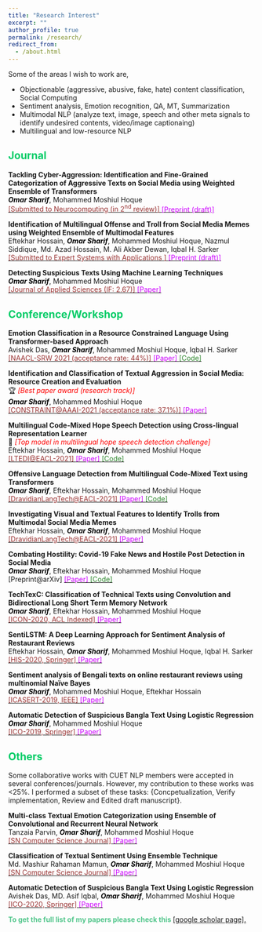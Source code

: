 ```yaml
---
title: "Research Interest"
excerpt: ""
author_profile: true
permalink: /research/
redirect_from: 
  - /about.html
---
```


Some of the areas I wish to work are,

 * Objectionable (aggressive, abusive, fake, hate) content classification, Social Computing
 * Sentiment analysis, Emotion recognition, QA, MT, Summarization
 * Multimodal NLP (analyze text, image, speech and other meta signals to identify undesired contents, video/image captionaing)
 * Multilingual and low-resource NLP
  
<!--
  ## <font color="#00cc66"> Research Statement </font>  
    Will write my research statement here.
  *<font color="#ff6633">Omar Sharif</font>*
-->

## <font color="#00cc66"> Journal </font>  
 
  **Tackling Cyber-Aggression: Identification and Fine-Grained Categorization of Aggressive Texts on Social Media using Weighted Ensemble of Transformers**  
  *<b><font color="#000"> Omar Sharif</font></b>*, Mohammed Moshiul Hoque    
  [<font color="	#993333"> [Submitted to Neurocomputing (in 2<sup>nd</sup> review)] </font>](https://www.journals.elsevier.com/neurocomputing)  [<font color="#cc00ff">[Preprint (draft)] </font>](https://drive.google.com/file/d/1NSJcXtXvI0qV1S2f-JdwzrtpjbZIuvlS/view?usp=sharing) 
  
 **Identification of Multilingual Offense and Troll from Social Media Memes using Weighted Ensemble of Multimodal Features**  
 Eftekhar Hossain, *<b><font color="#000"> Omar Sharif</font></b>*, Mohammed Moshiul Hoque, Nazmul Siddique, Md. Azad Hossain, M. Ali Akber Dewan, Iqbal H. Sarker        
 [<font color="	#993333"> [Submitted to Expert Systems with Applications ] </font>](https://www.journals.elsevier.com/expert-systems-with-applications)  [<font color="#cc00ff">[Preprint (draft)] </font>](https://drive.google.com/file/d/1JaANjPY-CSczEQeJg9lx1OESdBFwBEKh/view?usp=sharing) 
  
 **Detecting Suspicious Texts Using Machine Learning Techniques**  
  *<b><font color="#000">Omar Sharif</font></b>*, Mohammed Moshiul Hoque    
  [<font color="	#993333"> [Journal of Applied Sciences (IF: 2.67)] </font>](https://www.mdpi.com/journal/applsci)  [<font color="#cc00ff">[Paper] </font>](https://www.mdpi.com/2076-3417/10/18/6527) 
 
## <font color="#00cc66"> Conference/Workshop </font> 
 
  **Emotion Classification in a Resource Constrained Language Using Transformer-based Approach**  
  Avishek Das, *<b><font color="#000">Omar Sharif</font></b>*, Mohammed Moshiul Hoque, Iqbal H. Sarker   
  [<font color="	#993333"> [NAACL-SRW 2021 (acceptance rate: 44%)] </font>](https://naacl2021-srw.github.io/)  [<font color="#cc00ff">[Paper] </font>](https://aclanthology.org/2021.naacl-srw.19/)  [<font color="#2d862d"> [Code] </font>](https://github.com/omar-sharif03/NAACL-SRW-2021)  

  **Identification and Classification of Textual Aggression in Social Media: Resource Creation and Evaluation**  
   🏆 *<font color="#f00">[Best paper award (research track)]</font>*   
  *<b><font color="#000">Omar Sharif</font></b>*, Mohammed Moshiul Hoque    
  [<font color="	#993333"> [CONSTRAINT@AAAI-2021 (acceptance rate: 37.1%)] </font>](http://lcs2.iiitd.edu.in/CONSTRAINT-2021)  [<font color="#cc00ff">[Paper] </font>](https://link.springer.com/chapter/10.1007%2F978-3-030-73696-5_2) 
  
  **Multilingual Code-Mixed Hope Speech Detection using Cross-lingual Representation Learner**   
 🥇 *<font color="#f00">[Top model in multilingual hope speech detection challenge]</font>*       
  Eftekhar Hossain, *<b><font color="#000">Omar Sharif</font></b>*, Mohammed Moshiul Hoque   
  [<font color="	#993333"> [LTEDI@EACL-2021] </font>](https://sites.google.com/view/lt-edi-2021/home)  [<font color="#cc00ff">[Paper] </font>](https://www.aclweb.org/anthology/2021.ltedi-1.25/)  [<font   color="#2d862d"> [Code] </font>](https://github.com/omar-sharif03/CUET_NLP-EACL_2021)  

 **Offensive Language Detection from Multilingual Code-Mixed Text using Transformers**  
 *<b><font color="#000">Omar Sharif</font></b>*,  Eftekhar Hossain, Mohammed Moshiul Hoque  
  [<font color="#993333"> [DravidianLangTech@EACL-2021] </font>](https://dravidianlangtech.github.io/2021/index.html)  [<font color="#cc00ff">[Paper] </font>](https://www.aclweb.org/anthology/2021.dravidianlangtech-1.35/)  [<font   color="#2d862d"> [Code] </font>](https://github.com/omar-sharif03/CUET_NLP-EACL_2021)  

 **Investigating Visual and Textual Features to Identify Trolls from Multimodal Social Media Memes**    
  Eftekhar Hossain, *<b><font color="#000">Omar Sharif</font></b>*, Mohammed Moshiul Hoque    
  [<font color="	#993333"> [DravidianLangTech@EACL-2021] </font>](https://dravidianlangtech.github.io/2021/index.html)  [<font color="#cc00ff">[Paper] </font>](https://www.aclweb.org/anthology/2021.dravidianlangtech-1.43/) 
  
 **Combating Hostility: Covid-19 Fake News and Hostile Post Detection in Social Media**  
*<b><font color="#000">Omar Sharif</font></b>*,  Eftekhar Hossain, Mohammed Moshiul Hoque  
 [Preprint@arXiv]   [<font color="#cc00ff">[Paper] </font>](https://arxiv.org/abs/2101.03291)  [<font color="#2d862d"> [Code] </font>](https://github.com/omar-sharif03/CONSTRAINT-AAAI2021) 
 
 **TechTexC: Classification of Technical Texts using Convolution and Bidirectional Long Short Term Memory Network**  
 *<b><font color="#000">Omar Sharif</font></b>*,  Eftekhar Hossain, Mohammed Moshiul Hoque  
[<font color="	#993333"> [ICON-2020, ACL Indexed] </font>](https://www.iitp.ac.in/~ai-nlp-ml/icon2020/index.html)    [<font color="#cc00ff">[Paper] </font>](https://arxiv.org/abs/2012.11420) 
  
 **SentiLSTM: A Deep Learning Approach for Sentiment Analysis of Restaurant Reviews**  
  Eftekhar Hossain, *<b><font color="#000">Omar Sharif</font></b>*, Mohammed Moshiul Hoque, Iqbal H. Sarker   
  [<font color="#993333"> [HIS-2020, Springer] </font>](http://www.mirlabs.net/his20/)  [<font color="#cc00ff">[Paper] </font>](https://arxiv.org/abs/2011.09684)
 
  **Sentiment analysis of Bengali texts on online restaurant reviews using multinomial Naïve Bayes**  
  *<b><font color="#000">Omar Sharif</font></b>*, Mohammed Moshiul Hoque, Eftekhar Hossain   
  [<font color="	#993333"> [ICASERT-2019, IEEE] </font>](http://home.ewubd.edu/events/1st-international-conference-on-advances-in-science-engineering-and-robotics-technology-icasert-2019/)  [<font color="#cc00ff">[Paper] </font>](https://ieeexplore.ieee.org/abstract/document/8934655)
  
   **Automatic Detection of Suspicious Bangla Text Using Logistic Regression**  
  *<b><font color="#000">Omar Sharif</font></b>*, Mohammed Moshiul Hoque    
  [<font color="	#993333"> [ICO-2019, Springer] </font>](https://www.icico.info/ico-2019)  [<font color="#cc00ff">[Paper] </font>](https://link.springer.com/chapter/10.1007/978-3-030-33585-4_57) 
  
## <font color="#00cc66"> Others </font>

Some collaborative works with CUET NLP members were accepted in several conferences/journals. However, my contribution to these works was <25%. I performed a subset of these tasks: {Concpetualization, Verify implementation, Review and Edited draft manuscript}.

 **Multi-class Textual Emotion Categorization using Ensemble of Convolutional and Recurrent Neural Network**  
  Tanzaia Parvin, *<b><font color="#000">Omar Sharif</font></b>*, Mohammed Moshiul Hoque    
  [<font color="#993333"> [SN Computer Science Journal] </font>](https://www.springer.com/journal/42979)  [<font color="#cc00ff">[Paper] </font>](https://link.springer.com/article/10.1007/s42979-021-00913-0)
  
 **Classification of Textual Sentiment Using Ensemble Technique**  
  Md. Mashiur Rahaman Mamun, *<b><font color="#000">Omar Sharif</font></b>*, Mohammed Moshiul Hoque    
  [<font color="#993333"> [SN Computer Science Journal] </font>](https://www.springer.com/journal/42979)  [<font color="#cc00ff">[Paper] </font>](https://link.springer.com/article/10.1007/s42979-021-00922-z)
  
 **Automatic Detection of Suspicious Bangla Text Using Logistic Regression**  
  Avishek Das, MD. Asif Iqbal, *<b><font color="#000">Omar Sharif</font></b>*, Mohammed Moshiul Hoque    
  [<font color="	#993333"> [ICO-2020, Springer] </font>](https://www.icico.info/ico2020-virtual-conference)  [<font color="#cc00ff">[Paper] </font>](https://link.springer.com/chapter/10.1007/978-3-030-68154-8_94)
  
<b><font color="#53c68c">To get the full list of my papers please check this</font> </b>[[google scholar page].](https://scholar.google.com/citations?hl=en&user=TBBRv2wAAAAJ&view_op=list_works&authuser=1&sortby=pubdate)
